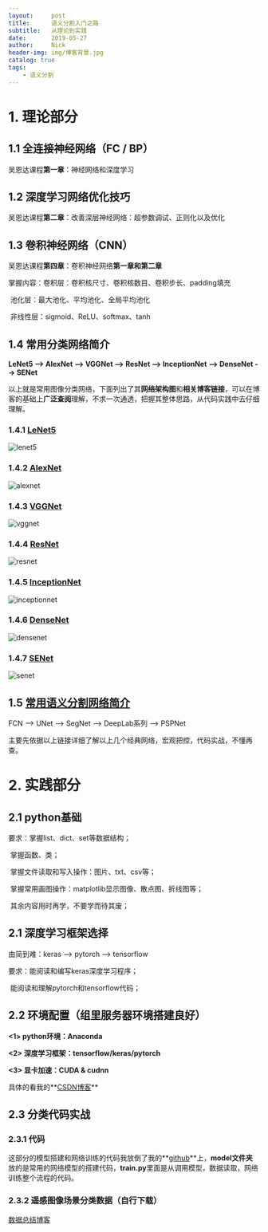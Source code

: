 ```yaml
---
layout:     post
title:      语义分割入门之路
subtitle:   从理论到实践
date:       2019-05-27
author:     Nick
header-img: img/博客背景.jpg
catalog: true
tags:
    - 语义分割
---
```


# 1. 理论部分

## 1.1 全连接神经网络（FC / BP）

吴恩达课程**第一章**：神经网络和深度学习

## 1.2 深度学习网络优化技巧

吴恩达课程**第二章**：改善深层神经网络：超参数调试、正则化以及优化

## 1.3 卷积神经网络（CNN）

吴恩达课程**第四章**：卷积神经网络**第一章和第二章**

掌握内容：卷积层：卷积核尺寸、卷积核数目、卷积步长、padding填充

​                  池化层：最大池化、平均池化、全局平均池化

​                  非线性层：sigmoid、ReLU、softmax、tanh

## 1.4 常用分类网络简介

**LeNet5 --> AlexNet --> VGGNet --> ResNet --> InceptionNet --> DenseNet --> SENet**

以上就是常用图像分类网络，下面列出了其**网络架构图**和**相关博客链接**，可以在博客的基础上**广泛查阅**理解，不求一次通透，把握其整体思路，从代码实践中去仔细理解。

### 1.4.1 [LeNet5](<https://blog.csdn.net/xuanyuansen/article/details/41800721>)

![lenet5](C:\Users\CV\Documents\GitHub\niecongchong.github.io\img\2019-05-28-1.png)

### 1.4.2 [AlexNet ](<https://blog.csdn.net/hongbin_xu/article/details/80271291>)

![alexnet](C:\Users\CV\Documents\GitHub\niecongchong.github.io\img\2019-05-28-2.png)

### 1.4.3 [VGGNet ](<https://blog.csdn.net/qq_38807688/article/details/84207650>)

![vggnet](C:\Users\CV\Documents\GitHub\niecongchong.github.io\img\2019-05-28-3.png)

### 1.4.4 [ResNet ](<https://alvinzhu.xyz/2017/10/12/resnet/>)

![resnet](C:\Users\CV\Documents\GitHub\niecongchong.github.io\img\2019-05-28-4.png)

### 1.4.5 [InceptionNet ](<https://blog.csdn.net/qq_38906523/article/details/80061075>)

![inceptionnet](C:\Users\CV\Documents\GitHub\niecongchong.github.io\img\2019-05-28-6.png)

### 1.4.6 [DenseNet ](<https://blog.csdn.net/u014380165/article/details/75142664>)

![densenet](C:\Users\CV\Documents\GitHub\niecongchong.github.io\img\2019-05-28-5.png)

### 1.4.7 [SENet](<https://zhuanlan.zhihu.com/p/32702350>)

![senet](C:\Users\CV\Documents\GitHub\niecongchong.github.io\img\2019-05-28-7.png)

## 1.5 [常用语义分割网络简介](<https://blog.csdn.net/qq_20084101/article/details/80432960>)

FCN --> UNet --> SegNet --> DeepLab系列 --> PSPNet 

主要先依据以上链接详细了解以上几个经典网络，宏观把控，代码实战，不懂再查。

# 2. 实践部分

## 2.1 python基础

要求：掌握list、dict、set等数据结构；

​           掌握函数、类；

​           掌握文件读取和写入操作：图片、txt、csv等；

​           掌握常用画图操作：matplotlib显示图像、散点图、折线图等；

​           其余内容用时再学，不要学而待其废；

## 2.1 深度学习框架选择

由简到难：keras --> pytorch --> tensorflow

要求：能阅读和编写keras深度学习程序；

​		   能阅读和理解pytorch和tensorflow代码；

## 2.2 环境配置（组里服务器环境搭建良好）

**<1> python环境：Anaconda**

**<2> 深度学习框架：tensorflow/keras/pytorch**

**<3> 显卡加速：CUDA & cudnn**

具体的看我的**[CSDN博客](<https://blog.csdn.net/xijuezhu8128/article/details/79139355>)**

## 2.3 分类代码实战

### 2.3.1 代码

这部分的模型搭建和网络训练的代码我放倒了我的**[github](<https://github.com/niecongchong/RS-Scene-Classification>)**上，**model文件夹**放的是常用的网络模型的搭建代码，**train.py**里面是从调用模型，数据读取，网络训练整个流程的代码。

### 2.3.2 遥感图像场景分类数据（自行下载）

[数据总结博客](<[https://zhangbin0917.github.io/2018/06/12/%E9%81%A5%E6%84%9F%E6%95%B0%E6%8D%AE%E9%9B%86/](https://zhangbin0917.github.io/2018/06/12/遥感数据集/)>)

